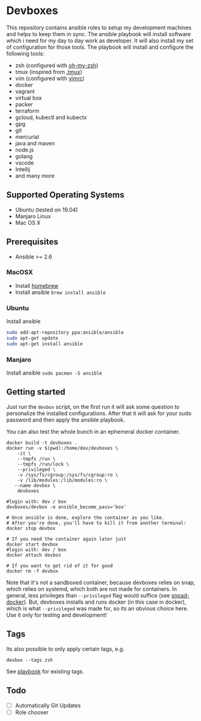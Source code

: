 # Devboxes

This repository contains ansible roles to setup my development machines and helps to keep them in sync.
The ansible playbook will install software which i need for my day to day work as developer.
It will also install my set of configuration for those tools.
The playbook will install and configure the following tools:

* zsh (configured with [oh-my-zsh](https://github.com/robbyrussell/oh-my-zsh))
* tmux (inspired from [.tmux](https://github.com/gpakosz/.tmux))
* vim (configured with [vimrc](https://github.com/amix/vimrc))
* docker
* vagrant
* virtual box
* packer
* terraform
* gcloud, kubectl and kubectx
* gpg
* git
* mercurial
* java and maven
* node.js
* golang
* vscode
* Intellij
* and many more

## Supported Operating Systems

* Ubuntu (tested on 19.04)
* Manjaro Linux
* Mac OS X

## Prerequisites

* Ansible >= 2.6

### MacOSX

* Install [homebrew](https://brew.sh/)
* Install ansible `brew install ansible`

### Ubuntu

Install ansible

```bash
sudo add-apt-repository ppa:ansible/ansible
sudo apt-get update
sudo apt-get install ansible
```

### Manjaro

Install ansible `sudo pacman -S ansible`

## Getting started

Just run the `devbox` script, on the first run it will ask some question to personalize the installed configurations.
After that it will ask for your sudo password and then apply the ansible playbook. 

You can also test the whole bunch in an ephemeral docker container.

```shell
docker build -t devboxes .
docker run -v $(pwd):/home/dev/devboxes \
    -it \
    --tmpfs /run \
    --tmpfs /run/lock \
    --privileged \
    -v /sys/fs/cgroup:/sys/fs/cgroup:ro \
    -v /lib/modules:/lib/modules:ro \
   --name devbox \
    devboxes

#login with: dev / box
devboxes/devbox -e ansible_become_pass='box' 

# Once ansible is done, explore the container as you like.
# After you're done, you'll have to kill it from another terminal:
docker stop devbox

# If you need the container again later just
docker start devbox
#login with: dev / box
docker attach devbox

# If you want to get rid of it for good 
docker rm -f devbox
```

Note that it's not a sandboxed container, because devboxes relies on snap, which relies on systemd, which both are not
made for containers.
In general, less privileges than `--privileged` flag would suffice (see [snpad-docker](https://github.com/ogra1/snapd-docker/blob/3a38d17a30d8295f6099b4e5769f54763e92ad4a/build.sh#L110-L113)).
But, devboxes installs and runs docker (in this case in docker), which is what `--privileged` was made for, so its an obvious choice here.
Use it only for testing and development!

## Tags

Its also possible to only apply certain tags, e.g.

`devbox --tags zsh`

See [playbook](playbook.yml) for existing tags.

## Todo

- [ ] Automatically Git Updates
- [ ] Role chooser
